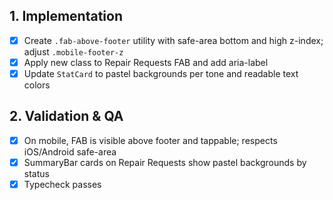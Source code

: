 ## 1. Implementation
- [x] Create `.fab-above-footer` utility with safe-area bottom and high z-index; adjust `.mobile-footer-z`
- [x] Apply new class to Repair Requests FAB and add aria-label
- [x] Update `StatCard` to pastel backgrounds per tone and readable text colors

## 2. Validation & QA
- [x] On mobile, FAB is visible above footer and tappable; respects iOS/Android safe-area
- [x] SummaryBar cards on Repair Requests show pastel backgrounds by status
- [x] Typecheck passes